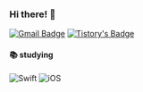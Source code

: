 ### Hi there! 👋


[![Gmail Badge](https://img.shields.io/badge/-Gmail-d14836?style=flat-square&logo=Gmail&logoColor=white&link=mailto:cheolhyunmun.dev@gmail.com)](mailto:cheolhyunmun.dev@gmail.com)
[![Tistory's Badge](https://github-readme-tistory-card.vercel.app/api/badge?name=Tistory&theme=dark)](https://cloverlaun.tistory.com/)

#### 📚 studying 

<img alt="Swift" src ="https://img.shields.io/badge/Swift-F05138.svg?&style=for-the-badge&logo=Swift&logoColor=white"/> <img alt="iOS" src ="https://img.shields.io/badge/iOS-000000.svg?&style=for-the-badge&logo=Apple&logoColor=white"/>


<br/>


<!-- 
  # 💪 Skills & Tools 🛠

  <img src="https://img.shields.io/badge/Delphi-EE1F35?style=plastic&logo=Delphi&logoColor=white"/> <img src="https://img.shields.io/badge/MsSQL-CC2927?style=plastic&logo=Microsoft-SQL-Server&logoColor=white"/>

  <img src="https://img.shields.io/badge/Spring-6DB33F?style=plastic&logo=Spring&logoColor=white"/> <img src="https://img.shields.io/badge/Gradle-02303A?style=plastic&logo=Gradle&logoColor=white"/> -->

<!--
<hr/>
-->

<!-- 
<p align="center">
  <img src="https://github-readme-stats.vercel.app/api?username=zooxop&show_icons=true&theme=dracula&include_all_commits=true"/>
</p>
-->
